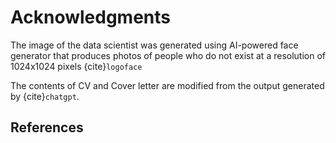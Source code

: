 # Acknowledgments

The image of the data scientist was generated using AI-powered face generator that produces photos of people who do not exist at a resolution of 1024x1024 pixels {cite}`logoface`

The contents of CV and Cover letter are modified from the output generated by {cite}`chatgpt`.

## References

```{bibliography}

```


